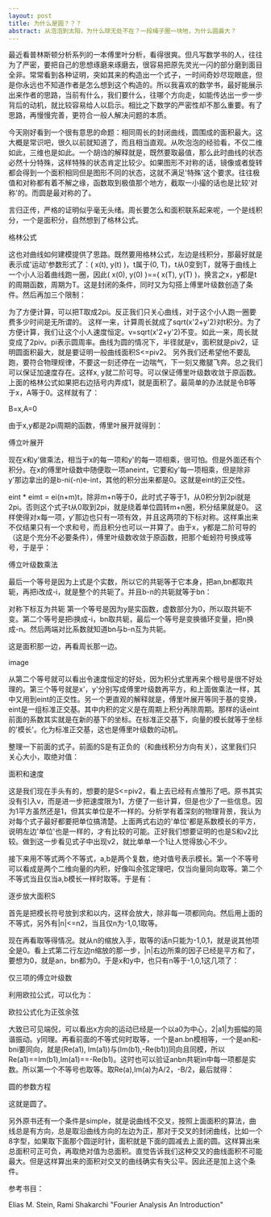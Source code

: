 ```yaml
---
layout: post
title: 为什么是圆？？？
abstract: 从泡泡到太阳，为什么球无处不在？一段绳子圈一块地，为什么圆最大？
---
```


最近看普林斯顿分析系列的一本傅里叶分析，看得很爽。但凡写数学书的人，往往为了严密，要把自己的思想琢磨来琢磨去，很容易把原先灵光一闪的部分磨到面目全非。常常看到各种证明，突如其来的构造出一个式子，一时间奇妙尽现眼底，但是你永远也不知道作者是怎么想到这个构造的。所以我喜欢的数学书，最好能展示出来作者的思路，当前有什么，我们要什么，往哪个方向走，如能传达出一步一步背后的动机，就比较容易给人以启示。相比之下数学的严密性却不那么重要。有了思路，再慢慢完善，更符合一般人解决问题的本质。

今天刚好看到一个很有意思的命题：相同周长的封闭曲线，圆围成的面积最大。这大概是常识吧，很久以前就知道了，而且相当直观。从吹泡泡的经验看，不仅二维如此，三维也是如此。一个胡诌的解释就是，既然要取最值，那么此时曲线的状态必然十分特殊，这样特殊的状态肯定比较少。如果图形不对称的话，镜像或者旋转都会得到一个面积相同但是图形不同的状态，这就不满足'特殊'这个要求。往往极值和对称都有着不解之缘，函数取到极值那个地方，截取一小撮的话也是比较'对称'的。而圆是最对称的了。

言归正传，严格的证明似乎毫无头绪。周长要怎么和面积联系起来呢，一个是线积分，一个是面积分，自然想到了格林公式。

格林公式

这也对曲线如何建模提供了思路。既然要用格林公式，左边是线积分，那最好就是表示成'运动'参数形式了：( x(t), y(t) )，t属于(0, T)，t从0变到T，就等于曲线上一个小人沿着曲线跑一圈，因此( x(0), y(0) )==( x(T), y(T) )，换言之x，y都是t的周期函数，周期为T。这是封闭的条件，同时又为勾搭上傅里叶级数创造了条件。然后再加三个限制：

为了方便计算，可以把T取成2pi。反正我们只关心曲线，对于这个小人跑一圈要费多少时间是无所谓的。 这样一来，计算周长就成了sqrt(x'2+y'2)对t积分。为了方便计算，我们让这个小人速度恒定。v=sqrt(x'2+y'2)不变。如此一来，周长就变成了2piv。pi表示圆周率。曲线为圆的情况下，半径就是v，面积就是piv2，证明圆面积最大，就是要证明一般曲线面积S<=piv2。 另外我们还希望他不要乱跑，要符合物理规律，不要这一刻还停在一边喘气，下一刻又撒腿飞奔。总之我们可以保证加速度存在。这样x, y就二阶可导。可以保证傅里叶级数收敛于原函数。 上面的格林公式如果把右边括号内弄成1，就是面积了。最简单的办法就是令B等于x，A等于0。这样就有了：

B=x,A=0

由于x,y都是2pi周期的函数，傅里叶展开就得到：

傅立叶展开

现在x和y'做乘法，相当于x的每一项和y'的每一项相乘，很可怕。但是外面还有个积分。在x的傅里叶级数中随便取一项aneint，它要和y'每一项相乘，但是除非y'那边拿出的是b-ni(-n)e-int，其他的积分出来都是0。这就是eint的正交性。

eint * eimt = ei(n+m)t，除非m+n等于0，此时式子等于1，从0积分到2pi就是2pi。否则这个式子t从0取到2pi，就是绕着单位圆转m+n圈，积分结果就是0。 这样使得对x每一项，y'那边也只有一项有效，并且这两项的下标对称。这样乘出来不仅结果只有一个求和号，而且积分也可以一并算了。由于x，y都是二阶可导的（这是个充分不必要条件），傅里叶级数收敛于原函数，把那个蚯蚓符号换成等号，于是乎：

傅立叶级数乘法

最后一个等号是因为上式是个实数，所以它的共轭等于它本身，把an,bn都取共轭，再把i改成-i，就是整个的共轭了。并且b-n的共轭就等于bn：

对称下标互为共轭 第一个等号是因为y是实函数，虚数部分为0，所以取共轭不变。第二个等号是把i换成-i，bn取共轭，最后一个等号是变换循环变量，把n换成-n。然后两端对比系数就知道bn与b-n互为共轭。

这是面积那一边，再看周长那一边。

image

从第二个等号就可以看出令速度恒定的好处，因为积分式里再来个根号是很不好处理的。第三个等号就是x'，y'分别写成傅里叶级数再平方，和上面做乘法一样，其中又用到eint的正交性。另一个更直观的解释就是，傅里叶展开等同于基的变换，eint是一组标准正交基。其中内积的定义是在周期上积分再除周期。那样的话eint前面的系数其实就是在新的基下的坐标。在标准正交基下，向量的模长就等于坐标的'模长'。化为标准正交基，这也是傅里叶级数的动机。

整理一下前面的式子。前面的S是有正负的（和曲线积分方向有关），这里我们只关心大小，取绝对值：

面积和速度

这是我们现在手头有的，想要的是S<=piv2，看上去已经有点雏形了吧。原书其实没有引入v，而是进一步把速度限为1，方便了一些计算，但是也少了一些信息。因为1平方虽然还是1，但其实单位是不一样的。分析学有着深刻的物理背景，我认为对每个式子最好都要把单位搞清楚。上面两式右边的'单位'都是系数模长的平方，说明左边'单位'也是一样的，才有比较的可能。正好我们想要证明的也是S和v2比较。做到这一步看见式子中出现v2，就比单单一个1让人觉得放心不少。

接下来用不等式两个不等式，a,b是两个复数，绝对值号表示模长。第一个不等号可以看成是两个二维向量的内积，好像叫余弦定理吧，仅当向量同向取等。第二个不等式当且仅当a,b模长一样时取等。于是有：

逐步放大面积S

首先是把模长符号放到求和以内，这样会放大，除非每一项都同向。然后用上面的不等式，另外有|n|<=n2，当且仅n为-1,0,1取等。

现在再看取等得情况。就从n的缩放入手，取等的话n只能为-1,0,1，就是说其他项全是0。看上式第二行左边n缩放的那一步，|n|右边所乘的因子已经是平方和了，要想为0，就是an，bn都为0。于是x和y中，也只有n等于-1,0,1这几项了：

仅三项的傅立叶级数

利用欧拉公式，可以化为：

欧拉公式化为正弦余弦

大致已可见端倪，可以看出x方向的运动已经是一个以a0为中心，2|a1|为振幅的简谐振动。y同理。再看前面的不等式何时取等，一个是an.bn模相等，一个是an和-bni要同向，就是(Re(a1), Im(a1))与(Im(b1),-Re(b1))同向且同模，所以Re(a1)==Im(b1),Im(a1)==-Re(b1)。这时也可以验证anbn共轭in中每一项都是实数。所以第一个不等号也取等。取Re(a),Im(a)为A/2，-B/2，最后就得：

圆的参数方程

这就是圆了。

另外原书还有一个条件是simple，就是说曲线不交叉，按照上面面积的算法，曲线总是有方向，总是取沿曲线方向的左边为正，那对于交叉的封闭曲线，比如一个8字型，如果取下面那个圆逆时针，面积就是下面的圆减去上面的圆。这样算出来总面积可正可负，再取绝对值为总面积。直觉告诉我们这种交叉的曲线面积不可能最大。但是这样算出来的面积对交叉的曲线确实有失公平。因此还是加上这个条件。

参考书目：

Elias M. Stein, Rami Shakarchi "Fourier Analysis An Introduction"
